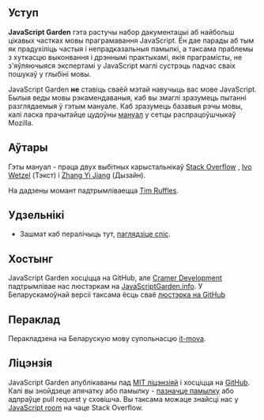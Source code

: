 ## Уступ

**JavaScript Garden** гэта растучы набор дакументацыі аб найбольш
цікавых частках мовы праграмавання JavaScript. Ён дае парады аб тым як прадухіліць
частыя і непрадказальныя памылкі, а таксама праблемы з хуткасцю выконвання і
дрэннымі практыкамі, якія праграмісты, не з'яўляючыяся экспертамі у JavaScript
маглі сустрэць падчас сваіх пошукаў у глыбіні мовы.

JavaScript Garden **не** ставіць сваёй мэтай навучыць вас мове JavaScript. Былыя
веды мовы рэкамендаваныя, каб вы змаглі зразумець пытанні разглядаемыя ў гэтым
мануале. Каб зразумець базавыя рэчы мовы, калі ласка прачытайце цудоўны [мануал][1]
у сетцы распрацоўшчыкаў Mozilla.

## Аўтары

Гэты мануал - праца двух выбітных карыстальнікаў [Stack Overflow][2] , [Ivo Wetzel][3]
(Тэкст) і [Zhang Yi Jiang][4] (Дызайн).

На дадзены момант падтрымліваецца [Tim Ruffles](http://truffles.me.uk).

## Удзельнікі

- Зашмат каб пералічыць тут, [паглядзіце спіс](https://github.com/BonsaiDen/JavaScript-Garden/graphs/contributors).


## Хостынг

JavaScript Garden хосціцца на GitHub, але [Cramer Development][7] падтрымлівае нас
люстэркам на [JavaScriptGarden.info][8]. У Беларускамоўнай версіі таксама ёсць
сваё [люстэрка на GitHub][13]

## Пераклад

Перакладзена на Беларускую мову супольнасцю [it-mova][14].

## Ліцэнзія

JavaScript Garden апублікаваны пад [MIT ліцэнзіяй][9] і хосціцца на
[GitHub][10]. Калі вы знойдзеце апячатку або памылку - [пазначце памылку][11] або
адпраўце pull request у сховішча. Вы таксама можаце знайсці нас у
[JavaScript room][12] на чаце Stack Overflow.

[1]: https://developer.mozilla.org/en/JavaScript/Guide
[2]: http://stackoverflow.com/
[3]: http://stackoverflow.com/users/170224/ivo-wetzel
[4]: http://stackoverflow.com/users/313758/yi-jiang
[5]: https://github.com/caio
[6]: https://github.com/blixt
[7]: http://cramerdev.com/
[8]: http://javascriptgarden.info/
[9]: https://github.com/BonsaiDen/JavaScript-Garden/blob/next/LICENSE
[10]: https://github.com/it-na-move/JavaScript-Garden/
[11]: https://github.com/it-na-move/JavaScript-Garden/issues
[12]: http://chat.stackoverflow.com/rooms/17/javascript
[13]: http://it-na-move.github.io/JavaScript-Garden/
[14]: https://github.com/it-na-move
